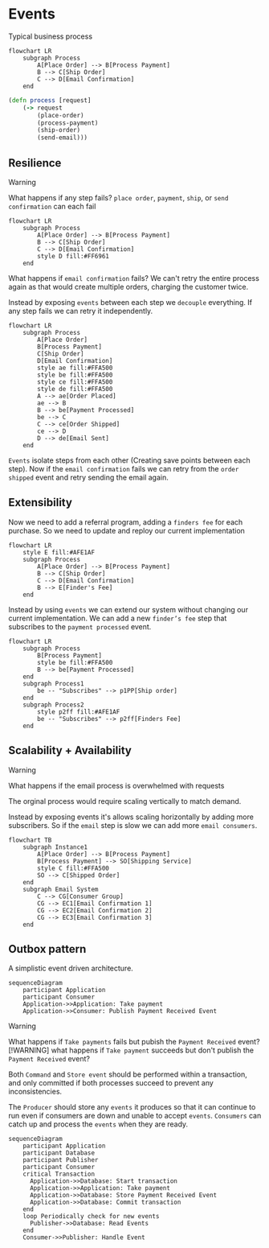 # Events

Typical business process

```mermaid
flowchart LR
    subgraph Process
        A[Place Order] --> B[Process Payment]
        B --> C[Ship Order]
        C --> D[Email Confirmation]
    end
```

```clojure
(defn process [request]
    (-> request
        (place-order)
        (process-payment)
        (ship-order)
        (send-email)))
```

## Resilience

> [!WARNING]
> What happens if any step fails?
> `place order`, `payment`, `ship`, or `send confirmation` can each fail

```mermaid
flowchart LR
    subgraph Process
        A[Place Order] --> B[Process Payment]
        B --> C[Ship Order]
        C --> D[Email Confirmation]
        style D fill:#FF6961
    end
```

What happens if `email confirmation` fails?
We can't retry the entire process again as that would create multiple orders,
charging the customer twice.

Instead by exposing `events` between each step we `decouple` everything.
If any step fails we can retry it independently.

```mermaid
flowchart LR
    subgraph Process
        A[Place Order]
        B[Process Payment]
        C[Ship Order]
        D[Email Confirmation]
        style ae fill:#FFA500
        style be fill:#FFA500
        style ce fill:#FFA500
        style de fill:#FFA500
        A --> ae[Order Placed]
        ae --> B
        B --> be[Payment Processed]
        be --> C
        C --> ce[Order Shipped]
        ce --> D
        D --> de[Email Sent]
    end
```

`Events` isolate steps from each other (Creating save points between each step).
Now if the `email confirmation` fails we can retry from the `order shipped` event
and retry sending the email again.

## Extensibility

Now we need to add a referral program, adding a `finders fee` for each purchase.
So we need to update and reploy our current implementation

```mermaid
flowchart LR
    style E fill:#AFE1AF
    subgraph Process
        A[Place Order] --> B[Process Payment]
        B --> C[Ship Order]
        C --> D[Email Confirmation]
        B --> E[Finder's Fee]
    end
```

Instead by using `events` we can extend our system without changing our
current implementation.
We can add a new `finder’s fee` step that subscribes to the
`payment processed` event.

```mermaid
flowchart LR
    subgraph Process
        B[Process Payment]
        style be fill:#FFA500
        B --> be[Payment Processed]
    end
    subgraph Process1
        be -- "Subscribes" --> p1PP[Ship order]
    end
    subgraph Process2
        style p2ff fill:#AFE1AF
        be -- "Subscribes" --> p2ff[Finders Fee]
    end
```

## Scalability + Availability

> [!WARNING]
> What happens if the email process is overwhelmed with requests

The orginal process would require scaling vertically to match demand.

Instead by exposing events it's allows scaling horizontally by adding more subscribers.
So if the `email` step is slow we can add more `email consumers`.

```mermaid
flowchart TB
    subgraph Instance1
        A[Place Order] --> B[Process Payment]
        B[Process Payment] --> SO[Shipping Service]
        style C fill:#FFA500
        SO --> C[Shipped Order]
    end
    subgraph Email System
        C --> CG[Consumer Group]
        CG --> EC1[Email Confirmation 1]
        CG --> EC2[Email Confirmation 2]
        CG --> EC3[Email Confirmation 3]
    end
```

## Outbox pattern

A simplistic event driven architecture.

```mermaid
sequenceDiagram
    participant Application
    participant Consumer
    Application->>Application: Take payment
    Application->>Consumer: Publish Payment Received Event
```

> [!WARNING]
> What happens if `Take payments` fails but pubish the `Payment Received` event?
> [!WARNING]
> what happens if `Take payment` succeeds but don't publish the `Payment Received` event?

Both `Command` and `Store event` should be performed within a transaction,
and only committed if both processes succeed to prevent any inconsistencies.

The `Producer` should store any `events` it produces so that it can continue
to run even if consumers are down and unable to accept `events`.
`Consumers` can catch up and process the `events` when they are ready.

```mermaid
sequenceDiagram
    participant Application
    participant Database
    participant Publisher
    participant Consumer
    critical Transaction
      Application->>Database: Start transaction
      Application->>Application: Take payment
      Application->>Database: Store Payment Received Event
      Application->>Database: Commit transaction
    end
    loop Periodically check for new events
      Publisher->>Database: Read Events
    end
    Consumer->>Publisher: Handle Event
```
